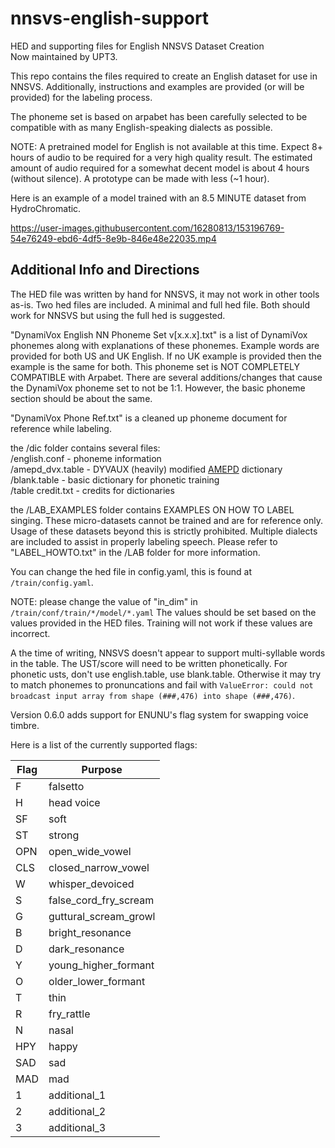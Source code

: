 # nnsvs-english-support
HED and supporting files for English NNSVS Dataset Creation
<br/>Now maintained by UPT3.

This repo contains the files required to create an English dataset for use in NNSVS.
Additionally, instructions and examples are provided (or will be provided) for the labeling process.

The phoneme set is based on arpabet has been carefully selected to be compatible with as many English-speaking dialects as possible.

NOTE: A pretrained model for English is not available at this time. Expect 8+ hours of audio to be required for a very high quality result.
The estimated amount of audio required for a somewhat decent model is about 4 hours (without silence). A prototype can be made with less (~1 hour).

Here is an example of a model trained with an 8.5 MINUTE dataset from HydroChromatic.

https://user-images.githubusercontent.com/16280813/153196769-54e76249-ebd6-4df5-8e9b-846e48e22035.mp4

## Additional Info and Directions

The HED file was written by hand for NNSVS, it may not work in other tools as-is.
Two hed files are included. A minimal and full hed file. Both should work for NNSVS but using the full hed is suggested.

"DynamiVox English NN Phoneme Set v[x.x.x].txt" is a list of DynamiVox phonemes along with explanations of these phonemes.
Example words are provided for both US and UK English. If no UK example is provided then the example is the same for both.
This phoneme set is NOT COMPLETELY COMPATIBLE with Arpabet.
There are several additions/changes that cause the DynamiVox phoneme set to not be 1:1.
However, the basic phoneme section should be about the same.

"DynamiVox Phone Ref.txt" is a cleaned up phoneme document for reference while labeling.

the /dic folder contains several files:  
/english.conf - phoneme information  
/amepd_dvx.table - DYVAUX (heavily) modified [AMEPD](https://github.com/rhdunn/amepd) dictionary  
/blank.table - basic dictionary for phonetic training  
/table credit.txt - credits for dictionaries  

the /LAB_EXAMPLES folder contains EXAMPLES ON HOW TO LABEL singing.
These micro-datasets cannot be trained and are for reference only.
Usage of these datasets beyond this is strictly prohibited.
Multiple dialects are included to assist in properly labeling speech.
Please refer to "LABEL_HOWTO.txt" in the /LAB folder for more information.

You can change the hed file in config.yaml, this is found at `/train/config.yaml`.

NOTE: please change the value of "in_dim" in `/train/conf/train/*/model/*.yaml`
The values should be set based on the values provided in the HED files.
Training will not work if these values are incorrect.

A the time of writing, NNSVS doesn't appear to support multi-syllable words in the table. The UST/score will need to be written phonetically.
For phonetic usts, don't use english.table, use blank.table.
Otherwise it may try to match phonemes to pronuncations and fail with `ValueError: could not broadcast input array from shape (###,476) into shape (###,476)`.

Version 0.6.0 adds support for ENUNU's flag system for swapping voice timbre.

Here is a list of the currently supported flags:

| Flag | Purpose               |
|------|-----------------------|
| F    | falsetto              |
| H    | head voice            |
| SF   | soft                  |
| ST   | strong                |
| OPN  | open_wide_vowel       |
| CLS  | closed_narrow_vowel   |
| W    | whisper_devoiced      |
| S    | false_cord_fry_scream |
| G    | guttural_scream_growl |
| B    | bright_resonance      |
| D    | dark_resonance        |
| Y    | young_higher_formant  |
| O    | older_lower_formant   |
| T    | thin                  |
| R    | fry_rattle            |
| N    | nasal                 |
| HPY  | happy                 |
| SAD  | sad                   |
| MAD  | mad                   |
| 1    | additional_1          |
| 2    | additional_2          |
| 3    | additional_3          |
